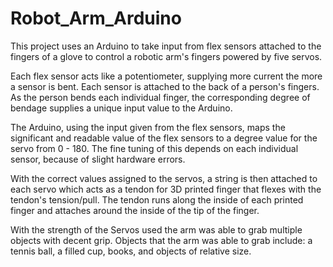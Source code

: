 # Robot_Arm_Arduino
This project uses an Arduino to take input from flex sensors attached to the fingers of a glove to control a robotic arm's fingers powered by five servos.

Each flex sensor acts like a potentiometer, supplying more current the more a sensor is bent. Each sensor is attached to the back of a person's fingers. As the person bends each individual finger, the corresponding degree of bendage supplies a unique input value to the Arduino.

The Arduino, using the input given from the flex sensors, maps the significant and readable value of the flex sensors to a degree value for the servo from 0 - 180. The fine tuning of this depends on each individual sensor, because of slight hardware errors.

With the correct values assigned to the servos, a string is then attached to each servo which acts as a tendon for 3D printed finger that flexes with the tendon's tension/pull. The tendon runs along the inside of each printed finger and attaches around the inside of the tip of the finger. 

With the strength of the Servos used the arm was able to grab multiple objects with decent grip. Objects that the arm was able to grab include: a tennis ball, a filled cup, books, and objects of relative size.
